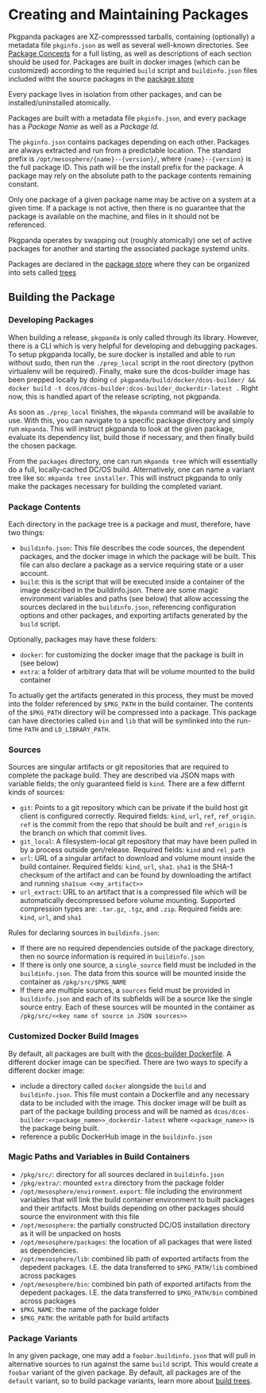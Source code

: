 # Creating and Maintaining Packages
Pkgpanda packages are XZ-compresssed tarballs, containing (optionally) a metadata file `pkginfo.json` as well as several well-known directories. See [Package Concepts](package_concepts.md) for a full listing, as well as descriptions of each section should be used for. Packages are built in docker images (which can be customized) according to the requiried `build` script and `buildinfo.json` files included witht the source packages in the [package store](../../packages)

Every package lives in isolation from other packages, and can be installed/uninstalled atomically.

Packages are built with a metadata file `pkginfo.json`, and every package has a *Package Name* as well as a *Package
Id*.

The `pkginfo.json` contains packages depending on each other.
Packages are always extracted and run from a predictable location. The standard prefix is
`/opt/mesosphere/{name}--{version}/`, where `{name}--{version}` is the full package ID. This path will be the install prefix for the package. A package may rely on the absolute path to the package contents remaining constant.

Only one package of a given package name may be active on a system at a given time. If a package is not active, then
there is no guarantee that the package is available on the machine, and files in it should not be referenced.

Pkgpanda operates by swapping out (roughly atomically) one set of active packages for another and starting the associated package systemd units.

Packages are declared in the [package store](../../packages) where they can be organized into sets called [trees](tree_concepts.md)

## Building the Package
### Developing Packages
When building a release, `pkgpanda` is only called through its library. However, there is a CLI which is very helpful for developing and debugging packages. To setup pkgpanda locally, be sure docker is installed and able to run without sudo, then run the `./prep_local` script in the root directory (python virtualenv will be required). Finally, make sure the dcos-builder image has been prepped locally by doing `cd pkgpanda/build/docker/dcos-builder/ && docker build -t dcos/dcos-builder:dcos-builder_dockerdir-latest .` Right now, this is handled apart of the release scripting, not pkgpanda.

As soon as `./prep_local` finishes, the `mkpanda` command will be available to use. With this, you can navigate to a specific package directory and simply run `mkpanda`. This will instruct pkgpanda to look at the given package, evaluate its dependency list, build those if necessary, and then finally build the chosen package.

From the `packages` directory, one can run `mkpanda tree` which will essentially do a full, locally-cached DC/OS build. Alternatively, one can name a variant tree like so: `mkpanda tree installer`. This will instruct pkgpanda to only make the packages necessary for building the completed variant.

### Package Contents
Each directory in the package tree is a package and must, therefore, have two things:
* `buildinfo.json`: This file describes the code sources, the dependent packages, and the docker image in which the package will be built. This file can also declare a package as a service requiring state or a user account.
* `build`: this is the script that will be executed inside a container of the image described in the buildinfo.json. There are some magic environment variables and paths (see below) that allow accessing the sources declared in the `buildinfo.json`, referencing configuration options and other packages, and exporting artifacts generated by the `build` script.

Optionally, packages may have these folders:
* `docker`: for customizing the docker image that the package is built in (see below)
* `extra`: a folder of arbitrary data that will be volume mounted to the build container

To actually get the artifacts generated in this process, they must be moved into the folder referenced by `$PKG_PATH` in the build container. The contents of the `$PKG_PATH` directory will be compressed into a package. This package can have directories called `bin` and `lib` that will be symlinked into the run-time `PATH` and `LD_LIBRARY_PATH`.


### Sources
Sources are singular artifacts or git repositories that are required to complete the package build. They are described via JSON maps with variable fields; the only guaranteed field is `kind`. There are a few differnt kinds of sources:
* `git`: Points to a git repository which can be private if the build host git client is configured correctly. Required fields: `kind`, `url`, `ref`, `ref_origin`. `ref` is the commit from the repo that should be built and `ref_origin` is the branch on which that commit lives.
* `git_local`: A filesystem-local git repository that may have been pulled in by a process outside gen/release. Required fields: `kind` and `rel_path`
* `url`: URL of a singular artifact to download and volume mount inside the build container. Required fields: `kind`, `url`, `sha1`. `sha1` is the SHA-1 checksum of the artifact and can be found by downloading the artifact and running `sha1sum <<my_artifact>>`
* `url_extract`: URL to an artifact that is a compressed file which will be automatically decompressed before volume mounting. Supported compression types are: `.tar.gz`, `.tgz`, and `.zip`. Required fields are: `kind`, `url`, and `sha1`

Rules for declaring sources in `buildinfo.json`:
* If there are no required dependencies outside of the package directory, then no source information is required in `buildinfo.json`
* If there is only one source, a `single_source` field must be included in the `buildinfo.json`. The data from this source will be mounted inside the container as `/pkg/src/$PKG_NAME`
* If there are multiple sources, a `sources` field must be provided in `buildinfo.json` and each of its subfields will be a source like the single source entry. Each of these sources will be mounted in the container as `/pkg/src/<<key name of source in JSON sources>>`

### Customized Docker Build Images

By default, all packages are built with the [dcos-builder Dockerfile](../docker/dcos-builder). A different docker image can be specified. There are two ways to specify a different docker image:
* include a directory called `docker` alongside the `build` and `buildinfo.json`. This file must contain a Dockerfile and any necessary data to be included with the image. This docker image will be built as part of the package building process and will be named as `dcos/dcos-builder:<<package_name>>_dockerdir-latest` where `<<package_name>>` is the package being built.
* reference a public DockerHub image in the `buildinfo.json`

### Magic Paths and Variables in Build Containers
* `/pkg/src/`: directory for all sources declared in `buildinfo.json`
* `/pkg/extra/`: mounted `extra` directory from the package folder
* `/opt/mesosphere/environment.export`: file including the environment variables that will link the build container environment to built packages and their artifacts. Most builds depending on other packages should source the environment with this file
* `/opt/mesosphere`: the partially constructed DC/OS installation directory as it will be unpacked on hosts
* `/opt/mesosphere/packages`: the location of all packages that were listed as dependencies.
* `/opt/mesosphere/lib`: combined lib path of exported artifacts from the depedent packages. I.E. the data transferred to `$PKG_PATH/lib` combined across packages
* `/opt/mesosphere/bin`: combined bin path of exported artifacts from the depedent packages. I.E. the data transferred to `$PKG_PATH/bin` combined across packages
* `$PKG_NAME`: the name of the package folder
* `$PKG_PATH`: the writable path for build artifacts

### Package Variants
In any given package, one may add a `foobar.buildinfo.json` that will pull in alternative sources to run against the same `build` script. This would create a `foobar` variant of the given package. By default, all packages are of the `default` variant, so to build package variants, learn more about [build trees](tree_concepts.md).
